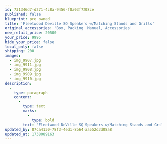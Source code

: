 ```yaml
---
id: 731346d7-d271-4c8a-9456-f8a03f7208ce
published: false
blueprint: pre_owned
title: 'Fleetwood Deville SQ Speakers w/Matching Stands and Grills'
original_accessories: 'Box, Packing, Manual, Accessories'
new_retail_price: 20500
your_price: 9995
hide_your_price: false
local_only: false
shipping: 200
images:
  - img_9907.jpg
  - img_9911.jpg
  - img_9908.jpg
  - img_9909.jpg
  - img_9910.jpg
description:
  -
    type: paragraph
    content:
      -
        type: text
        marks:
          -
            type: bold
        text: 'Fleetwood DeVille SQ Speakers w/Matching Stands and Grills. Speakers are in excellent physical and functional condition with original boxes and packing. Speakers sold as new for $20,500.00'
updated_by: 87ca4130-78f3-4ed1-8b64-aa552d3d08a8
updated_at: 1738089163
---
```

